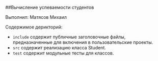 ##Вычисление успеваемости студентов 

Выполнил: Матясов Михаил

Содержимое дерикторий:


  - `include` содержит публичные заголовочные файлы, предназначенные для
    включения в пользовательские проекты.
  - `src` содержит реализацию класса Student.
  - `test` содержит модульные тесты для классов.

